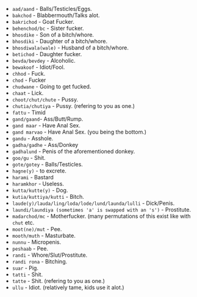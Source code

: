 - `aad/aand` - Balls/Testicles/Eggs.
- `bakchod` - Blabbermouth/Talks alot.
- `bakrichod` - Goat Fucker.
- `behenchod/bc` - Sister fucker.
- `bhosdike` - Son of a bitch/whore.
- `bhosdiki` - Daughter of a bitch/whore.
- `bhosdiwala(wale)` - Husband of a bitch/whore.
- `betichod` - Daughter fucker.
- `bevda/bevdey` - Alcoholic.
- `bewakoof` - Idiot/Fool.
- `chhod` - Fuck.
- `chod` - Fucker
- `chudwane` - Going to get fucked.
- `chaat` - Lick.
- `choot/chut/chute` - Pussy.
- `chutia/chutiya` - Pussy. (refering to you as one.)
- `fattu` - Timid
- `gand/gaand`- Ass/Butt/Rump.
- `gand maar` - Have Anal Sex.
- `gand marvao` - Have Anal Sex. (you being the bottom.)
- `gandu` - Asshole.
- `gadha/gadhe` - Ass/Donkey
- `gadhalund` - Penis of the aforementioned donkey.
- `goo/gu` - Shit.
- `gote/gotey` - Balls/Testicles.
- `hagne(y)` - to excrete.
- `harami` - Bastard
- `haramkhor` - Useless.
- `kutta/kutte(y)` - Dog.
- `kutia/kuttiya/kutti` - Bitch.
- `laude(y)/lauda/ling/loda/lode/lund/launda/lulli` - Dick/Penis.
- `laundi/laundiya (sometimes 'a' is swapped with an 's')` - Prostitute.
- `madarchod/mc` - Motherfucker. (many permutations of this exist like with `chut` etc.
- `moot(ne)/mut` - Pee.
- `mooth/muth` - Masturbate.
- `nunnu` - Micropenis.
- `peshaab` - Pee.
- `randi` - Whore/Slut/Prostitute.
- `randi rona` - Bitching.
- `suar` - Pig.
- `tatti` - Shit.
- `tatte` - Shit. (refering to you as one.)
- `ullu` - Idiot. (relatively tame, kids use it alot.)
